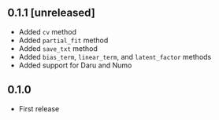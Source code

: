 ## 0.1.1 [unreleased]

- Added `cv` method
- Added `partial_fit` method
- Added `save_txt` method
- Added `bias_term`, `linear_term`, and `latent_factor` methods
- Added support for Daru and Numo

## 0.1.0

- First release
